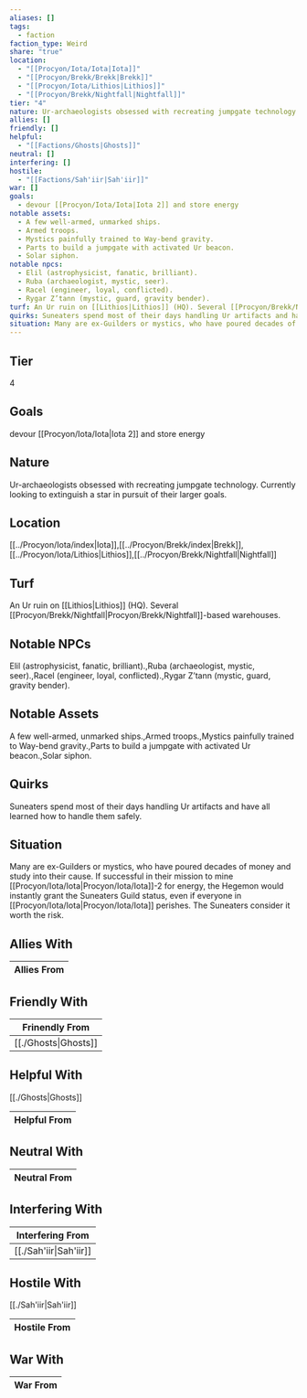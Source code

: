 ```yaml
---
aliases: []
tags:
  - faction
faction_type: Weird
share: "true"
location:
  - "[[Procyon/Iota/Iota|Iota]]"
  - "[[Procyon/Brekk/Brekk|Brekk]]"
  - "[[Procyon/Iota/Lithios|Lithios]]"
  - "[[Procyon/Brekk/Nightfall|Nightfall]]"
tier: "4"
nature: Ur-archaeologists obsessed with recreating jumpgate technology. Currently looking to extinguish a star in pursuit of their larger goals.
allies: []
friendly: []
helpful:
  - "[[Factions/Ghosts|Ghosts]]"
neutral: []
interfering: []
hostile:
  - "[[Factions/Sah'iir|Sah'iir]]"
war: []
goals:
  - devour [[Procyon/Iota/Iota|Iota 2]] and store energy
notable assets:
  - A few well-armed, unmarked ships.
  - Armed troops.
  - Mystics painfully trained to Way-bend gravity.
  - Parts to build a jumpgate with activated Ur beacon.
  - Solar siphon.
notable npcs:
  - Elil (astrophysicist, fanatic, brilliant).
  - Ruba (archaeologist, mystic, seer).
  - Racel (engineer, loyal, conflicted).
  - Rygar Z’tann (mystic, guard, gravity bender).
turf: An Ur ruin on [[Lithios|Lithios]] (HQ). Several [[Procyon/Brekk/Nightfall|Procyon/Brekk/Nightfall]]-based warehouses.
quirks: Suneaters spend most of their days handling Ur artifacts and have all learned how to handle them safely.
situation: Many are ex-Guilders or mystics, who have poured decades of money and study into their cause. If successful in their mission to mine [[Procyon/Iota/Iota|Procyon/Iota/Iota]]-2 for energy, the Hegemon would instantly grant the Suneaters Guild status, even if everyone in [[Procyon/Iota/Iota|Procyon/Iota/Iota]] perishes. The Suneaters consider it worth the risk.
---
```

## Tier

4

## Goals

devour [[Procyon/Iota/Iota|Iota 2]] and store energy

## Nature

Ur-archaeologists obsessed with recreating jumpgate technology. Currently looking to extinguish a star in pursuit of their larger goals.

## Location

[[../Procyon/Iota/index|Iota]],[[../Procyon/Brekk/index|Brekk]],[[../Procyon/Iota/Lithios|Lithios]],[[../Procyon/Brekk/Nightfall|Nightfall]]

## Turf

An Ur ruin on [[Lithios|Lithios]] (HQ). Several [[Procyon/Brekk/Nightfall|Procyon/Brekk/Nightfall]]-based warehouses.

## Notable NPCs

Elil (astrophysicist, fanatic, brilliant).,Ruba (archaeologist, mystic, seer).,Racel (engineer, loyal, conflicted).,Rygar Z’tann (mystic, guard, gravity bender).

## Notable Assets

A few well-armed, unmarked ships.,Armed troops.,Mystics painfully trained to Way-bend gravity.,Parts to build a jumpgate with activated Ur beacon.,Solar siphon.

## Quirks

Suneaters spend most of their days handling Ur artifacts and have all learned how to handle them safely.

## Situation

Many are ex-Guilders or mystics, who have poured decades of money and study into their cause. If successful in their mission to mine [[Procyon/Iota/Iota|Procyon/Iota/Iota]]-2 for energy, the Hegemon would instantly grant the Suneaters Guild status, even if everyone in [[Procyon/Iota/Iota|Procyon/Iota/Iota]] perishes. The Suneaters consider it worth the risk.

## Allies With



| Allies From |
| ----------- |


## Friendly With



| Frinendly From                 |
| ------------------------------ |
| [[./Ghosts\|Ghosts]] |


## Helpful With

[[./Ghosts|Ghosts]]

| Helpful From |
| ------------ |


## Neutral With




| Neutral From |
| ------------ |



## Interfering With




| Interfering From                 |
| -------------------------------- |
| [[./Sah'iir\|Sah'iir]] |



## Hostile With

[[./Sah'iir|Sah'iir]]


| Hostile From |
| ------------ |



## War With



| War From |
| -------- |

